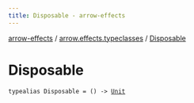 ```yaml
---
title: Disposable - arrow-effects
---
```


[arrow-effects](../index.html) / [arrow.effects.typeclasses](index.html) / [Disposable](./-disposable.html)

# Disposable

`typealias Disposable = () -> `[`Unit`](https://kotlinlang.org/api/latest/jvm/stdlib/kotlin/-unit/index.html)